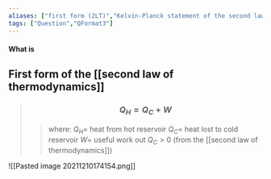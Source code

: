 ```yaml
---
aliases: ["first form (2LT)","Kelvin-Planck statement of the second law"]
tags: ["Question","QFormat3"]
---
```


#### What is
## First form of the [[second law of thermodynamics]]

> ### $$ Q_H = Q_C + W $$ 
>> where:
>> $Q_H=$ heat from hot reservoir
>> $Q_C=$ heat lost to cold reservoir
>> $W=$ useful work out
>> $Q_C > 0$ (from the [[second law of thermodynamics]])

![[Pasted image 20211210174154.png]]